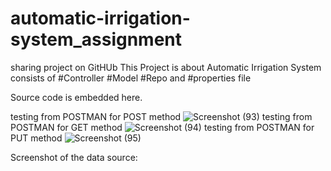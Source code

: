 # automatic-irrigation-system_assignment
sharing project on GitHUb
 This Project is about Automatic Irrigation System consists of
 #Controller
 #Model
 #Repo and
 #properties file
 
 Source code is embedded here.
 
 testing from POSTMAN for POST  method
![Screenshot (93)](https://user-images.githubusercontent.com/47526191/208489594-95c90b3e-247c-49c7-8300-a4c235acc033.png)
 testing from POSTMAN for GET method
![Screenshot (94)](https://user-images.githubusercontent.com/47526191/208489803-c3d7609e-a174-448e-8b2c-43f328177c43.png)
testing from POSTMAN for PUT method 
![Screenshot (95)](https://user-images.githubusercontent.com/47526191/208490775-3de88a57-a04b-413d-8c00-5070a2a0cd91.png)

Screenshot of the data source:








